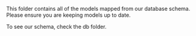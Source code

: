 This folder contains all of the models mapped from our database schema. Please ensure you are keeping models up to date.

To see our schema, check the db folder.
